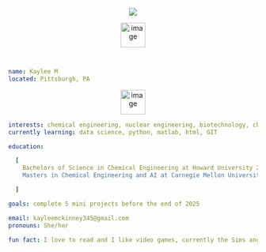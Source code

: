<p align="center">
<img src="https://capsule-render.vercel.app/api?type=rounded&color=timeGradient&height=300&section=header&text=Welcome%🤗&fontSize=90" />
</p>

<a href="https://www.linkedin.com/in/kaylee-mckinney-38bbb01ba/">
  <p align="center">
  <img width="50" height="50" alt="image" src="https://github.com/user-attachments/assets/8a06ba97-e5e2-4890-8b9e-c00450d4dd18" />
</a>

```yaml


name: Kaylee M
located: Pittsburgh, PA
```

<p align="center">
<img width="50" height="50" alt="image" src="https://github.com/user-attachments/assets/ed51e6f7-f45b-4fec-8ef9-1253da222e6f" />
</p>

```yaml
interests: chemical engineering, nuclear engineering, biotechnology, chemistry, biology, biochemistry, machine learning, artificial intelligence
currently learning: data science, python, matlab, html, GIT

education:

  [
    Bachelors of Science in Chemical Engineering at Howard University 25'
    Masters in Chemical Engineering and AI at Carnegie Mellon University expected 26'

  ]

goals: complete 5 mini projects before the end of 2025

email: kayleemckinney345@gmail.com
pronouns: She/her

fun fact: I love to read and I like video games, currently the Sims and Assassins Creed


```


<!---
KayleeM05/KayleeM05 is a ✨ special ✨ repository because its `README.md` (this file) appears on your GitHub profile.
You can click the Preview link to take a look at your changes.
--->
